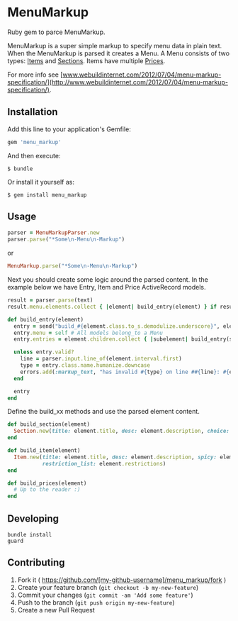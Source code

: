 # MenuMarkup

Ruby gem to parce MenuMarkup.

MenuMarkup is a super simple markup to specify menu data in plain text. When the MenuMarkup is parsed it creates a Menu.
A Menu consists of two types: [Items](#items) and [Sections](#sections). Items have multiple [Prices](#prices).

For more info see [www.webuildinternet.com/2012/07/04/menu-markup-specification/](http://www.webuildinternet.com/2012/07/04/menu-markup-specification/).

## Installation

Add this line to your application's Gemfile:

```ruby
gem 'menu_markup'
```

And then execute:

    $ bundle

Or install it yourself as:

    $ gem install menu_markup

## Usage

```ruby
parser = MenuMarkupParser.new
parser.parse("*Some\n-Menu\n-Markup")
```

or

```ruby
MenuMarkup.parse("*Some\n-Menu\n-Markup")
```

Next you should create some logic around the parsed content.
In the example below we have Entry, Item and Price ActiveRecord models.

```ruby
result = parser.parse(text)
result.menu.elements.collect { |element| build_entry(element) } if result

def build_entry(element)
  entry = send("build_#{element.class.to_s.demodulize.underscore}", element) # Calls build_xx method
  entry.menu = self # All models belong_to a Menu
  entry.entries = element.children.collect { |subelement| build_entry(subelement) }

  unless entry.valid?
    line = parser.input.line_of(element.interval.first)
    type = entry.class.name.humanize.downcase
    errors.add(:markup_text, "has invalid #{type} on line ##{line}: #{entry.errors.to_a.to_sentence}")
  end

  entry
end
```

Define the build_xx methods and use the parsed element content.

```ruby
def build_section(element)
  Section.new(title: element.title, desc: element.description, choice: element.choice?, prices: build_prices(element))
end

def build_item(element)
  Item.new(title: element.title, desc: element.description, spicy: element.spicy, prices: build_prices(element),
           restriction_list: element.restrictions)
end

def build_prices(element)
  # Up to the reader :)
end
```

## Developing

    bundle install
    guard

## Contributing

1. Fork it ( https://github.com/[my-github-username]/menu_markup/fork )
2. Create your feature branch (`git checkout -b my-new-feature`)
3. Commit your changes (`git commit -am 'Add some feature'`)
4. Push to the branch (`git push origin my-new-feature`)
5. Create a new Pull Request
